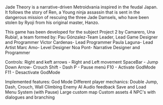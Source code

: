 Jade Theory is a narrative-driven Metroidvania inspired in the feudal Japan. It follows the story of Ren, a Young ninja assassin that is sent in the dangerous mission of rescuing the three Jade Damsels, who have been stolen by Ryoji from his original master, Hanzo. 

This game has been developed for the subject Project 2 by Camarero, Una Rubia!, a team formed by: 
Pau Gónzalez-Team Leader, Lead Game Designer and Programmer
Victor Cardenas- Lead Programmer
Paula Laguna- Lead Artist
Marc Amo- Level Designer
Noa Pont- Narrative Designer and Programmer

Controls: 
Right and keft arrows - Right and Left movement
SpaceBar - Jump
Down Arrow- Crouch
Shift - Dash
P - Pause menú
F10 - Activate GodMode
F11 - Desactivate GodMode

Implemented features:
God Mode
Different player mechanics: Double Jump, Dash, Crouch, Wall Climbing
Enemy AI
Audio feedback
Save and Load
Menu System (with Pause)
Large custom map
Custom assets
4 NPC's with dialogues and branching



